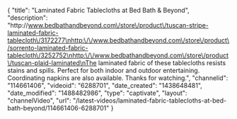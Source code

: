 {
    "title": "Laminated Fabric Tablecloths at Bed Bath & Beyond",
    "description": "http:\/\/www.bedbathandbeyond.com\/store\/product\/tuscan-stripe-laminated-fabric-tablecloth\/3172277\nhttp:\/\/www.bedbathandbeyond.com\/store\/product\/sorrento-laminated-fabric-tablecloth\/3252752\nhttp:\/\/www.bedbathandbeyond.com\/store\/product\/tuscan-plaid-laminated\nThe laminated fabric of these tablecloths resists stains and spills. Perfect for both indoor and outdoor entertaining. Coordinating napkins are also available. Thanks for watching.",
    "channelid": "114661406",
    "videoid": "6288701",
    "date_created": "1438648481",
    "date_modified": "1488482986",
    "type": "captivate",
    "layout": "channelVideo",
    "url": "\/latest-videos\/laminated-fabric-tablecloths-at-bed-bath-beyond\/114661406-6288701"
}